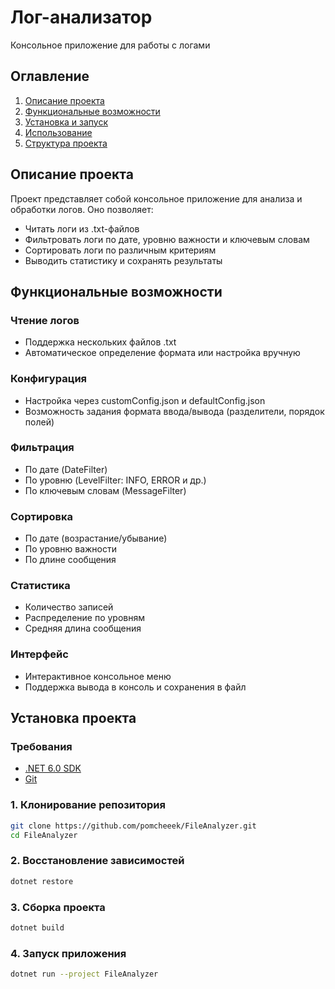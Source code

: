 # Лог-анализатор
Консольное приложение для работы с логами

## Оглавление
1. [Описание проекта](#описание-проекта)
2. [Функциональные возможности](#функциональные-возможности)
3. [Установка и запуск](#установка-и-запуск)
4. [Использование](#использование)
5. [Структура проекта](#структура-проекта)

## Описание проекта
Проект представляет собой консольное приложение для анализа и обработки логов. Оно позволяет:
- Читать логи из .txt-файлов
- Фильтровать логи по дате, уровню важности и ключевым словам
- Сортировать логи по различным критериям
- Выводить статистику и сохранять результаты

## Функциональные возможности

### Чтение логов
- Поддержка нескольких файлов .txt
- Автоматическое определение формата или настройка вручную

### Конфигурация
- Настройка через customConfig.json и defaultConfig.json
- Возможность задания формата ввода/вывода (разделители, порядок полей)

### Фильтрация
- По дате (DateFilter)
- По уровню (LevelFilter: INFO, ERROR и др.)
- По ключевым словам (MessageFilter)

### Сортировка
- По дате (возрастание/убывание)
- По уровню важности
- По длине сообщения

### Статистика
- Количество записей
- Распределение по уровням
- Средняя длина сообщения

### Интерфейс
- Интерактивное консольное меню
- Поддержка вывода в консоль и сохранения в файл

## Установка проекта

### Требования
- [.NET 6.0 SDK](https://dotnet.microsoft.com/download)
- [Git](https://git-scm.com/downloads)

### 1. Клонирование репозитория
```bash
git clone https://github.com/pomcheeek/FileAnalyzer.git
cd FileAnalyzer
```

### 2. Восстановление зависимостей
```bash
dotnet restore
```

### 3. Сборка проекта
```bash
dotnet build
```

### 4. Запуск приложения
```bash
dotnet run --project FileAnalyzer
```
